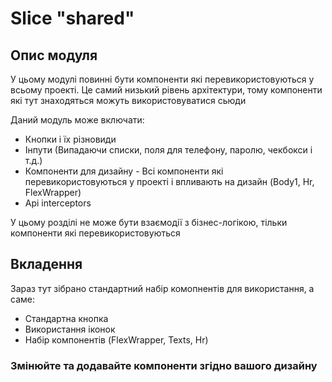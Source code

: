 # Slice "shared"

## Опис модуля

У цьому модулі повинні бути компоненти які перевикористовуються у всьому проекті. Це самий низький рівень архітектури, тому компоненти які тут знаходяться можуть використовуватися сьюди

Даний модуль може включати:

- Кнопки і їх різновиди
- Інпути (Випадаючи списки, поля для телефону, паролю, чекбокси і т.д.)
- Компоненти для дизайну - Всі компоненти які перевикористовуються у проекті і впливають на дизайн (Body1, Hr, FlexWrapper)
- Api interceptors

У цьому розділі не може бути взаємодії з бізнес-логікою, тільки компоненти які перевикористовуються

## Вкладення

Зараз тут зібрано стандартний набір комопнентів для використання, а саме:

- Стандартна кнопка
- Використання іконок
- Набір компонентів (FlexWrapper, Texts, Hr)

### Змінюйте та додавайте компоненти згідно вашого дизайну
